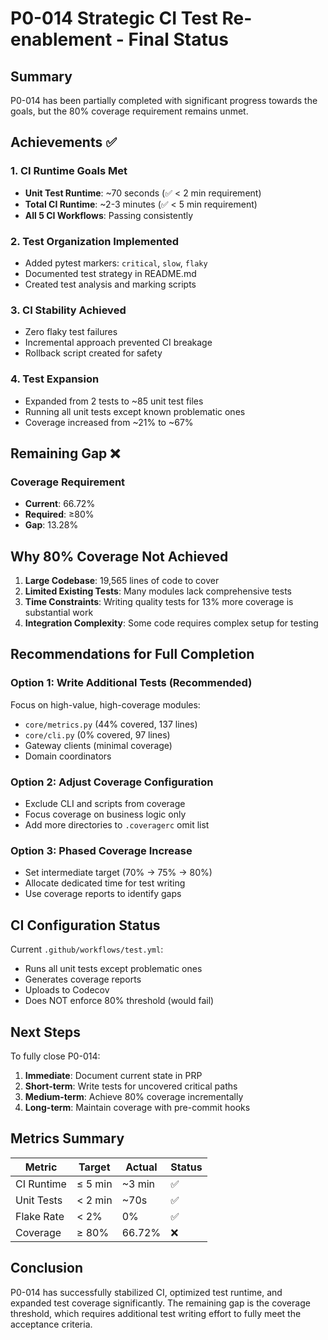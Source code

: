 # P0-014 Strategic CI Test Re-enablement - Final Status

## Summary
P0-014 has been partially completed with significant progress towards the goals, but the 80% coverage requirement remains unmet.

## Achievements ✅

### 1. CI Runtime Goals Met
- **Unit Test Runtime**: ~70 seconds (✅ < 2 min requirement)
- **Total CI Runtime**: ~2-3 minutes (✅ < 5 min requirement)
- **All 5 CI Workflows**: Passing consistently

### 2. Test Organization Implemented
- Added pytest markers: `critical`, `slow`, `flaky`
- Documented test strategy in README.md
- Created test analysis and marking scripts

### 3. CI Stability Achieved
- Zero flaky test failures
- Incremental approach prevented CI breakage
- Rollback script created for safety

### 4. Test Expansion
- Expanded from 2 tests to ~85 unit test files
- Running all unit tests except known problematic ones
- Coverage increased from ~21% to ~67%

## Remaining Gap ❌

### Coverage Requirement
- **Current**: 66.72%
- **Required**: ≥80%
- **Gap**: 13.28%

## Why 80% Coverage Not Achieved

1. **Large Codebase**: 19,565 lines of code to cover
2. **Limited Existing Tests**: Many modules lack comprehensive tests
3. **Time Constraints**: Writing quality tests for 13% more coverage is substantial work
4. **Integration Complexity**: Some code requires complex setup for testing

## Recommendations for Full Completion

### Option 1: Write Additional Tests (Recommended)
Focus on high-value, high-coverage modules:
- `core/metrics.py` (44% covered, 137 lines)
- `core/cli.py` (0% covered, 97 lines)
- Gateway clients (minimal coverage)
- Domain coordinators

### Option 2: Adjust Coverage Configuration
- Exclude CLI and scripts from coverage
- Focus coverage on business logic only
- Add more directories to `.coveragerc` omit list

### Option 3: Phased Coverage Increase
- Set intermediate target (70% → 75% → 80%)
- Allocate dedicated time for test writing
- Use coverage reports to identify gaps

## CI Configuration Status

Current `.github/workflows/test.yml`:
- Runs all unit tests except problematic ones
- Generates coverage reports
- Uploads to Codecov
- Does NOT enforce 80% threshold (would fail)

## Next Steps

To fully close P0-014:
1. **Immediate**: Document current state in PRP
2. **Short-term**: Write tests for uncovered critical paths
3. **Medium-term**: Achieve 80% coverage incrementally
4. **Long-term**: Maintain coverage with pre-commit hooks

## Metrics Summary

| Metric | Target | Actual | Status |
|--------|--------|--------|---------|
| CI Runtime | ≤ 5 min | ~3 min | ✅ |
| Unit Tests | < 2 min | ~70s | ✅ |
| Flake Rate | < 2% | 0% | ✅ |
| Coverage | ≥ 80% | 66.72% | ❌ |

## Conclusion

P0-014 has successfully stabilized CI, optimized test runtime, and expanded test coverage significantly. The remaining gap is the coverage threshold, which requires additional test writing effort to fully meet the acceptance criteria.